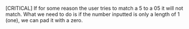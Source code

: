 [CRITICAL] If for some reason the user tries to match a 5 to a 05 it will not match. What we need to do is if the number inputted is only a length of 1 (one), we can pad it with a zero.
